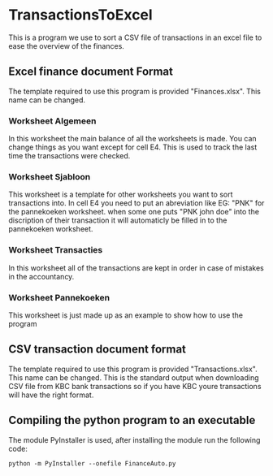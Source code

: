 # TransactionsToExcel
This is a program we use to sort a CSV file of transactions in an excel file to ease the overview of the finances.


## Excel finance document Format

The template required to use this program is provided "Finances.xlsx". This name can be changed.

### Worksheet Algemeen

In this worksheet the main balance of all the worksheets is made. You can change things as you want except for cell E4. This is used to track the last time the transactions were checked.

### Worksheet Sjabloon

This worksheet is a template for other worksheets you want to sort transactions into. In cell E4 you need to put an abreviation like EG: "PNK" for the pannekoeken worksheet. when some one puts "PNK john doe" into the discription of their transaction it will automaticly be filled in to the pannekoeken worksheet.

### Worksheet Transacties

In this worksheet all of the transactions are kept in order in case of mistakes in the 
accountancy.

### Worksheet Pannekoeken

This worksheet is just made up as an example to show how to use the program

## CSV transaction document format

The template required to use this program is provided "Transactions.xlsx". This name can be changed. This is the standard output when downloading CSV file from KBC bank transactions so if you have KBC youre transactions will have the right format.

## Compiling the python program to an executable

The module PyInstaller is used, after installing the module run the following code:

```
python -m PyInstaller --onefile FinanceAuto.py
```